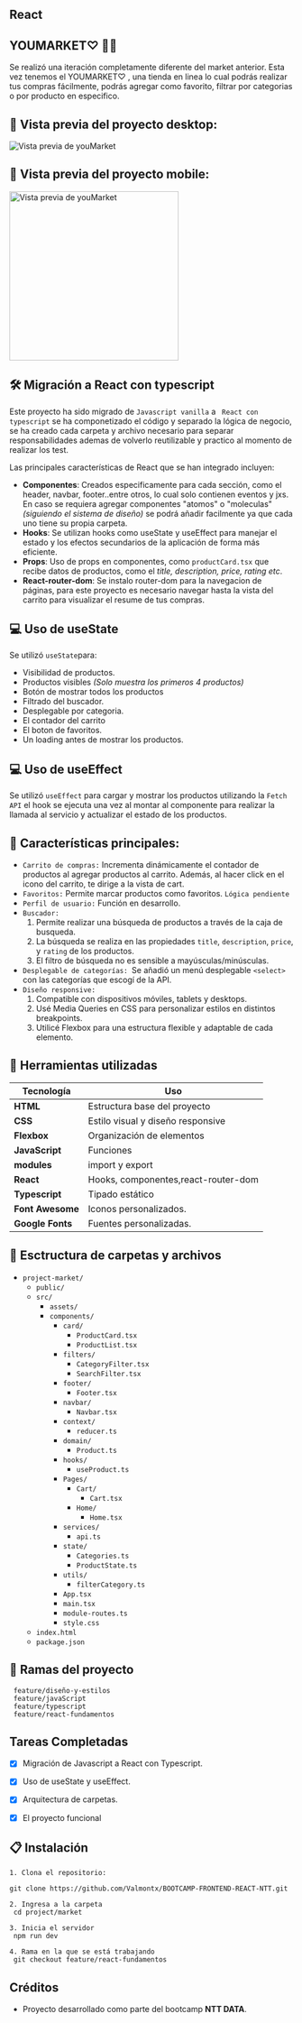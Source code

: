 ## React 

## YOUMARKET♡ 💄🛒

Se realizó una iteración  completamente diferente del  market anterior. Esta vez tenemos el YOUMARKET♡ , una tienda en linea
lo cual podrás realizar tus compras fácilmente, podrás agregar como favorito, filtrar por categorias o por producto en especifico. 

## 📸 Vista previa del proyecto desktop:
![Vista previa de youMarket ](./src/assets/youMarket.png)

## 📸 Vista previa del proyecto mobile:
<img src="./src/assets/mobile.png" alt="Vista previa de youMarket" width="300">

## 🛠️ Migración a React con typescript

Este proyecto ha sido migrado  de `Javascript vanilla` a ` React con typescript` se ha componetizado el código y separado la lógica de negocio, se ha creado cada carpeta y archivo necesario para separar responsabilidades ademas de volverlo reutilizable y practico al momento de realizar los test.


Las principales características de React que se han integrado incluyen:

- **Componentes**: Creados especificamente para cada sección, como el header, navbar, footer..entre otros, lo cual solo contienen eventos y jxs. En caso se requiera agregar componentes "atomos" o "moleculas" *(siguiendo el sistema de diseño)* se  podrá añadir facilmente ya que cada uno tiene su propia carpeta.
- **Hooks**: Se utilizan hooks como useState y useEffect para manejar el estado y los efectos secundarios de la aplicación de forma más eficiente.
- **Props**: Uso de props en componentes, como `productCard.tsx` que recibe datos de productos, como el *title, description, price, rating etc*.
- **React-router-dom**: Se instalo router-dom para la navegacion de páginas, para este proyecto es necesario navegar hasta la vista del carrito para visualizar el resume de tus compras. 

## 💻 Uso de useState

Se utilizó `useState`para:
 - Visibilidad de productos.
 - Productos visibles *(Solo muestra los primeros 4 productos)*
 - Botón de mostrar todos los productos
 - Filtrado del buscador.
 - Desplegable por categoria.
 - El contador del carrito
 - El boton de favoritos.
 - Un loading antes de mostrar los productos. 

## 💻 Uso de useEffect
Se utilizó `useEffect` para cargar y mostrar los productos utilizando la `Fetch API` el hook se ejecuta una vez al montar al componente para realizar la llamada al servicio y actualizar el estado de los productos.


## 🔰 Características principales:

- `Carrito de compras:` Incrementa dinámicamente el contador de productos al agregar productos al carrito. Además, al hacer click en el   icono del carrito, te dirige a la vista de cart.
- `Favoritos:` Permite marcar productos como favoritos. `Lógica pendiente`
- `Perfil de usuario:` Función en desarrollo.
- `Buscador: `
  1. Permite realizar una búsqueda de productos a través de la caja de busqueda.
  2. La búsqueda se realiza en las propiedades `title`, `description`, `price`, y `rating` de los productos.
  3. El filtro de búsqueda no es sensible a mayúsculas/minúsculas.
- `Desplegable de categorías: `Se añadió un menú desplegable `<select>` con las categorías que escogí de la API. 
- `Diseño responsive: `
  1. Compatible con dispositivos móviles, tablets y desktops.
  2. Usé Media Queries en CSS para personalizar estilos en distintos breakpoints.
  3. Utilicé Flexbox para una estructura flexible y adaptable de cada elemento.


## 🔧 Herramientas utilizadas 

| Tecnología     | Uso                                 |
|-------------   |-------------------------------------|
| **HTML**       | Estructura base del proyecto        |
| **CSS**        | Estilo visual y diseño responsive   |
| **Flexbox**    | Organización de elementos           |
| **JavaScript** | Funciones                           |
| **modules**    | import y export                     |
| **React**      | Hooks, componentes,react-router-dom |
| **Typescript** | Tipado estático                     |
|**Font Awesome**| Iconos personalizados.              |
|**Google Fonts**| Fuentes personalizadas.             |


## 📁 Esctructura  de carpetas y archivos 

- `project-market/`
  - `public/`
  - `src/`
    - `assets/`
    - `components/`
      - `card/`
        - `ProductCard.tsx`
        - `ProductList.tsx`
      - `filters/`
        - `CategoryFilter.tsx`
        - `SearchFilter.tsx`
      - `footer/`
        - `Footer.tsx`
      - `navbar/`
        - `Navbar.tsx`
      - `context/`
        - `reducer.ts`
      - `domain/`
        - `Product.ts`
      - `hooks/`
        - `useProduct.ts`
      - `Pages/`
        - `Cart/`
          - `Cart.tsx`
        - `Home/`
          - `Home.tsx`
      - `services/`
        - `api.ts`
      - `state/`
        - `Categories.ts`
        - `ProductState.ts`
      - `utils/`
        - `filterCategory.ts`
      - `App.tsx`
      - `main.tsx`
      - `module-routes.ts`
      - `style.css`
  - `index.html`
  - `package.json`




## 🌵 Ramas del proyecto
  
  ```
   feature/diseño-y-estilos 
   feature/javaScript 
   feature/typescript  
   feature/react-fundamentos
  ```


## Tareas Completadas

- [x]  Migración de Javascript a React con Typescript.
- [x]  Uso de useState y useEffect.
- [x]  Arquitectura de carpetas. 
- [x]  El proyecto funcional


## 📋 Instalación 
  ```
1. Clona el repositorio:
  
  git clone https://github.com/Valmontx/BOOTCAMP-FRONTEND-REACT-NTT.git

2. Ingresa a la carpeta
   cd project/market 

3. Inicia el servidor 
   npm run dev 

4. Rama en la que se está trabajando
   git checkout feature/react-fundamentos
  
   ```
 



## Créditos
- Proyecto desarrollado como parte del bootcamp **NTT DATA**.

